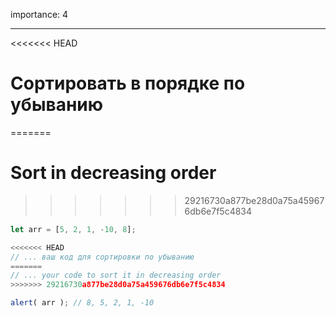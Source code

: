 importance: 4

---

<<<<<<< HEAD
# Сортировать в порядке по убыванию
=======
# Sort in decreasing order
>>>>>>> 29216730a877be28d0a75a459676db6e7f5c4834

```js
let arr = [5, 2, 1, -10, 8];

<<<<<<< HEAD
// ... ваш код для сортировки по убыванию
=======
// ... your code to sort it in decreasing order
>>>>>>> 29216730a877be28d0a75a459676db6e7f5c4834

alert( arr ); // 8, 5, 2, 1, -10
```

